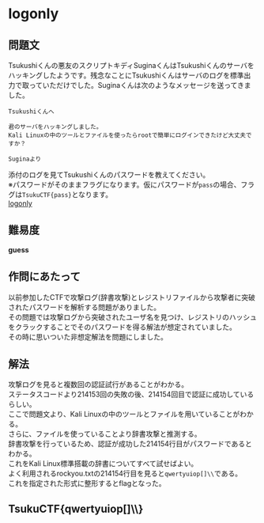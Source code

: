 # logonly

## 問題文
Tsukushiくんの悪友のスクリプトキディSuginaくんはTsukushiくんのサーバをハッキングしたようです。残念なことにTsukushiくんはサーバのログを標準出力で取っていただけでした。Suginaくんは次のようなメッセージを送ってきました。  
```
Tsukushiくんへ

君のサーバをハッキングしました。
Kali Linuxの中のツールとファイルを使ったらrootで簡単にログインできたけど大丈夫ですか？

Suginaより
```
添付のログを見てTsukushiくんのパスワードを教えてください。  
※パスワードがそのままフラグになります。仮にパスワードが`pass`の場合、フラグは`TsukuCTF{pass}`となります。  
[logonly](files/logonly)  

## 難易度
**guess**  

## 作問にあたって
以前参加したCTFで攻撃ログ(辞書攻撃)とレジストリファイルから攻撃者に突破されたパスワードを解析する問題がありました。  
その問題では攻撃ログから突破されたユーザ名を見つけ、レジストリのハッシュをクラックすることでそのパスワードを得る解法が想定されていました。  
その時に思いついた非想定解法を問題にしました。  

## 解法
攻撃ログを見ると複数回の認証試行があることがわかる。  
ステータスコードより214153回の失敗の後、214154回目で認証に成功しているらしい。  
ここで問題文より、Kali Linuxの中のツールとファイルを用いていることがわかる。  
さらに、ファイルを使っていることより辞書攻撃と推測する。  
辞書攻撃を行っているため、認証が成功した214154行目がパスワードであるとわかる。  
これをKali Linux標準搭載の辞書についてすべて試せばよい。  
よく利用されるrockyou.txtの214154行目を見ると`qwertyuiop[]\\`である。  
これを指定された形式に整形するとflagとなった。  

## TsukuCTF{qwertyuiop[]\\\\}
